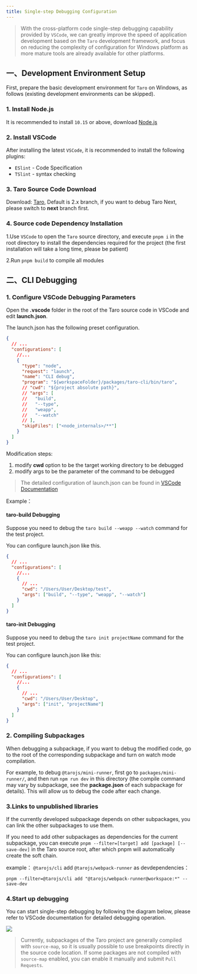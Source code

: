 ```yaml
---
title: Single-step Debugging Configuration
---
```


> With the cross-platform code single-step debugging capability provided by `VSCode`, we can greatly improve the speed of application development based on the `Taro` development framework, and focus on reducing the complexity of configuration for Windows platform as more mature tools are already available for other platforms.

## 一、Development Environment Setup

First, prepare the basic development environment for `Taro` on Windows, as follows (existing development environments can be skipped).

### 1. Install Node.js

It is recommended to install `10.15` or above, download [Node.js](https://nodejs.org/dist/v12.14.0/node-v12.14.0-x64.msi ' node.js')

### 2. Install VSCode

After installing the latest `VSCode`, it is recommended to install the following plugins:

- `ESlint` - Code Specification
- `TSlint` - syntax checking

### 3. Taro Source Code Download

Download: [Taro](https://github.com/NervJS/taro.git 'Taro'), Default is 2.x branch, if you want to debug Taro Next, please switch to **next** branch first.

### 4. Source code Dependency Installation

1.Use `VSCode` to open the `Taro` source directory, and execute `pnpm i` in the root directory to install the dependencies required for the project (the first installation will take a long time, please be patient)

2.Run `pnpm build` to compile all modules

## 二、CLI Debugging

### 1. Configure VSCode Debugging Parameters

Open the **.vscode** folder in the root of the Taro source code in VSCode and edit **launch.json**.

The launch.json has the following preset configuration.

```json title="launch.json"
{
  // ...
  "configurations": [
    //...
    {
      "type": "node",
      "request": "launch",
      "name": "CLI debug",
      "program": "${workspaceFolder}/packages/taro-cli/bin/taro",
      // "cwd": "${project absolute path}",
      // "args": [
      //   "build",
      //   "--type",
      //   "weapp",
      //   "--watch"
      // ],
      "skipFiles": ["<node_internals>/**"]
    }
  ]
}
```

Modification steps:

1. modify **cwd** option to be the target working directory to be debugged
2. modify args to be the parameter of the command to be debugged

> The detailed configuration of launch.json can be found in [VSCode Documentation](https://code.visualstudio.com/docs/editor/debugging#_launch-configurations)

Example：

#### taro-build Debugging

Suppose you need to debug the `taro build --weapp --watch` command for the test project.

You can configure launch.json like this.

```json title="launch.json"
{
  // ...
  "configurations": [
    //...
    {
      // ...
      "cwd": "/Users/User/Desktop/test",
      "args": ["build", "--type", "weapp", "--watch"]
    }
  ]
}
```

#### taro-init Debugging

Suppose you need to debug the `taro init projectName` command for the test project.

You can configure launch.json like this:

```json title="launch.json"
{
  // ...
  "configurations": [
    //...
    {
      // ...
      "cwd": "/Users/User/Desktop",
      "args": ["init", "projectName"]
    }
  ]
}
```

### 2. Compiling Subpackages

When debugging a subpackage, if you want to debug the modified code, go to the root of the corresponding subpackage and turn on watch mode compilation.

For example, to debug `@tarojs/mini-runner`, first go to `packages/mini-runner/`, and then run `npm run dev` in this directory (the compile command may vary by subpackage, see the **package.json** of each subpackage for details). This will allow us to debug the code after each change.

### 3.Links to unpublished libraries

If the currently developed subpackage depends on other subpackages, you can link the other subpackages to use them.

If you need to add other subpackages as dependencies for the current subpackage, you can execute `pnpm --filter=[target] add [package] [--save-dev]` in the Taro source root, after which pnpm will automatically create the soft chain.

example： `@tarojs/cli` add `@tarojs/webpack-runner` as devdependencies：

`pnpm --filter=@tarojs/cli add "@tarojs/webpack-runner@workspace:*" --save-dev`

### 4.Start up debugging

You can start single-step debugging by following the diagram below, please refer to VSCode documentation for detailed debugging operation.

![](https://storage.jd.com/cjj-pub-images/WX20200602-221337.png)

> Currently, subpackages of the Taro project are generally compiled with `source-map`, so it is usually possible to use breakpoints directly in the source code location. If some packages are not compiled with `source-map` enabled, you can enable it manually and submit `Pull Requests`.
